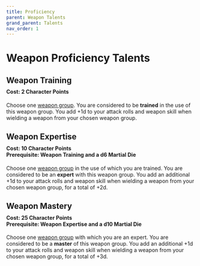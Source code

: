 ```yaml
---
title: Proficiency
parent: Weapon Talents
grand_parent: Talents
nav_order: 1
---
```


# Weapon Proficiency Talents

## Weapon Training

<div style="margin-top:-10px;"></div>

#### **Cost:** 2 Character Points
Choose one [weapon group](https://stormchaserroleplaying.com/stormchaserRPG/Equipment/Weapons/Proficiency/). You are considered to be **trained** in the use of this weapon group. You add +1d to your attack rolls and weapon skill when wielding a weapon from your chosen weapon group.

## Weapon Expertise

<div style="margin-top:-10px;"></div>

#### **Cost:** 10 Character Points<br>**Prerequisite:** Weapon Training and a d6 Martial Die
Choose one [weapon group](https://stormchaserroleplaying.com/stormchaserRPG/Equipment/Weapons/Proficiency/) in the use of which you are trained. You are considered to be an **expert** with this weapon group. You add an additional +1d to your attack rolls and weapon skill when wielding a weapon from your chosen weapon group, for a total of +2d.

## Weapon Mastery

<div style="margin-top:-10px;"></div>

#### **Cost:** 25 Character Points<br>**Prerequisite:** Weapon Expertise and a d10 Martial Die
Choose one [weapon group](https://stormchaserroleplaying.com/stormchaserRPG/Equipment/Weapons/Proficiency/) with which you are an expert. You are considered to be a **master** of this weapon group. You add an additional +1d to your attack rolls and weapon skill when wielding a weapon from your chosen weapon group, for a total of +3d.
